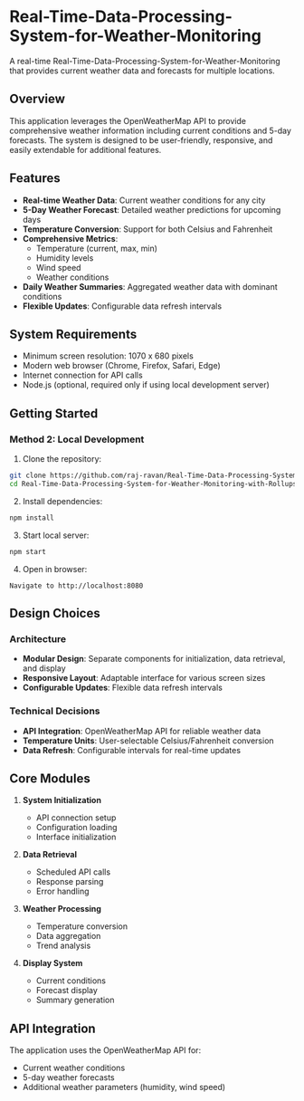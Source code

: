 # Real-Time-Data-Processing-System-for-Weather-Monitoring

A real-time Real-Time-Data-Processing-System-for-Weather-Monitoring that provides current weather data and forecasts for multiple locations.

## Overview

This application leverages the OpenWeatherMap API to provide comprehensive weather information including current conditions and 5-day forecasts. The system is designed to be user-friendly, responsive, and easily extendable for additional features.

## Features

- **Real-time Weather Data**: Current weather conditions for any city
- **5-Day Weather Forecast**: Detailed weather predictions for upcoming days
- **Temperature Conversion**: Support for both Celsius and Fahrenheit
- **Comprehensive Metrics**:
  - Temperature (current, max, min)
  - Humidity levels
  - Wind speed
  - Weather conditions
- **Daily Weather Summaries**: Aggregated weather data with dominant conditions
- **Flexible Updates**: Configurable data refresh intervals

## System Requirements

- Minimum screen resolution: 1070 x 680 pixels
- Modern web browser (Chrome, Firefox, Safari, Edge)
- Internet connection for API calls
- Node.js (optional, required only if using local development server)

## Getting Started


### Method 2: Local Development

1. Clone the repository:
```bash
git clone https://github.com/raj-ravan/Real-Time-Data-Processing-System-for-Weather-Monitoring-with-Rollups-and-Aggregates.git
cd Real-Time-Data-Processing-System-for-Weather-Monitoring-with-Rollups-and-Aggregates
```

2. Install dependencies:
```bash
npm install
```

3. Start local server:
```bash
npm start
```

4. Open in browser:
```
Navigate to http://localhost:8080
```

## Design Choices

### Architecture
- **Modular Design**: Separate components for initialization, data retrieval, and display
- **Responsive Layout**: Adaptable interface for various screen sizes
- **Configurable Updates**: Flexible data refresh intervals

### Technical Decisions
- **API Integration**: OpenWeatherMap API for reliable weather data
- **Temperature Units**: User-selectable Celsius/Fahrenheit conversion
- **Data Refresh**: Configurable intervals for real-time updates

## Core Modules

1. **System Initialization**
   - API connection setup
   - Configuration loading
   - Interface initialization

2. **Data Retrieval**
   - Scheduled API calls
   - Response parsing
   - Error handling

3. **Weather Processing**
   - Temperature conversion
   - Data aggregation
   - Trend analysis

4. **Display System**
   - Current conditions
   - Forecast display
   - Summary generation

## API Integration

The application uses the OpenWeatherMap API for:
- Current weather conditions
- 5-day weather forecasts
- Additional weather parameters (humidity, wind speed)
